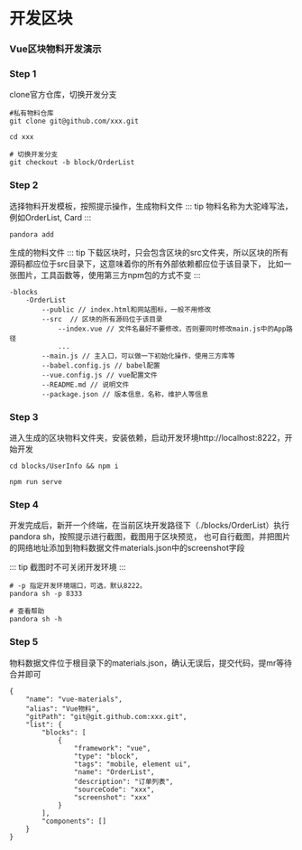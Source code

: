 # 开发区块

### Vue区块物料开发演示

### Step 1

clone官方仓库，切换开发分支

```
#私有物料仓库
git clone git@github.com/xxx.git

cd xxx

# 切换开发分支
git checkout -b block/OrderList
```

### Step 2

选择物料开发模板，按照提示操作，生成物料文件
::: tip
物料名称为大驼峰写法，例如OrderList, Card
:::

```
pandora add
```

生成的物料文件
::: tip
下载区块时，只会包含区块的src文件夹，所以区块的所有源码都应位于src目录下，这意味着你的所有外部依赖都应位于该目录下，
比如一张图片，工具函数等，使用第三方npm包的方式不变
:::

```
-blocks
    -OrderList
        --public // index.html和网站图标，一般不用修改
        --src  // 区块的所有源码位于该目录
            --index.vue // 文件名最好不要修改，否则要同时修改main.js中的App路径
            ...
        --main.js // 主入口，可以做一下初始化操作，使用三方库等
        --babel.config.js // babel配置
        --vue.config.js // vue配置文件 
        --README.md // 说明文件
        --package.json // 版本信息，名称，维护人等信息
```   

### Step 3

进入生成的区块物料文件夹，安装依赖，启动开发环境http://localhost:8222，开始开发
```
cd blocks/UserInfo && npm i

npm run serve
```

### Step 4

开发完成后，新开一个终端，在当前区块开发路径下（./blocks/OrderList）执行pandora sh，按照提示进行截图，截图用于区块预览，
也可自行截图，并把图片的网络地址添加到物料数据文件materials.json中的screenshot字段

::: tip
截图时不可关闭开发环境
:::

```
# -p 指定开发环境端口，可选，默认8222。
pandora sh -p 8333

# 查看帮助
pandora sh -h
```

### Step 5

物料数据文件位于根目录下的materials.json，确认无误后，提交代码，提mr等待合并即可

```
{
	"name": "vue-materials",
	"alias": "Vue物料",
	"gitPath": "git@git.github.com:xxx.git",
	"list": {
		"blocks": [
			{
				"framework": "vue",
				"type": "block",
				"tags": "mobile, element ui",
				"name": "OrderList",
				"description": "订单列表",
				"sourceCode": "xxx",
				"screenshot": "xxx"
			}
		],
		"components": []
	}
}
```



